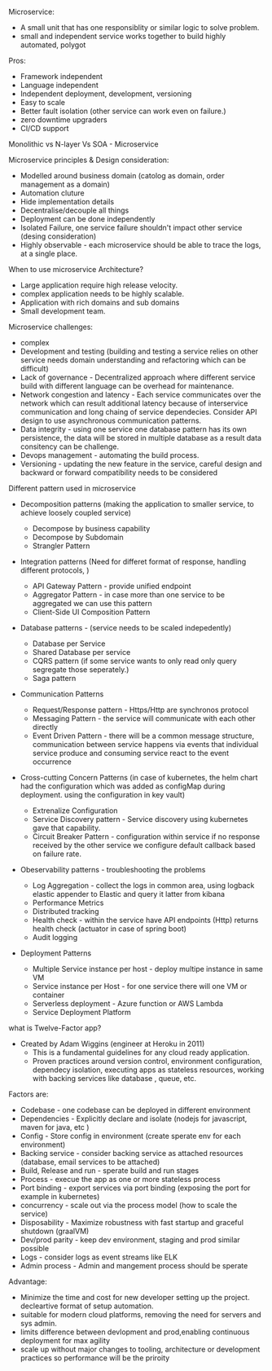 Microservice:
   - A small unit that has one responsiblity or similar logic to solve problem.
   - small and independent service works together to build highly automated, polygot 
   
Pros:
   - Framework independent 
   - Language independent
   - Independent deployment, development, versioning
   - Easy to scale
   - Better fault isolation (other service can work even on failure.)
   - zero downtime upgraders
   - CI/CD support
   
Monolithic vs N-layer Vs SOA - Microservice

Microservice principles & Design consideration:
  - Modelled around business domain (catolog as domain, order management as a domain)
  - Automation cluture 
  - Hide implementation details
  - Decentralise/decouple all things
  - Deployment can be done independently
  - Isolated Failure, one service failure shouldn't impact other service (desing consideration)
  - Highly observable - each microservice should be able to trace the logs, at a single place.

When to use microservice Architecture?
  - Large application require high release velocity.
  - complex application needs to be highly scalable.
  - Application with rich domains and sub domains
  - Small development team.
  
Microservice challenges:
  - complex
  - Development and testing (building and testing a service relies on other service needs domain understanding and refactoring which can be difficult)
  - Lack of governance - Decentralized approach where different service build with different language can be overhead for maintenance.
  - Network congestion and latency - Each service communicates over the network which can result additional latency because of interservice communication and long chaing of service dependecies. Consider API design to use asynchronous communication patterns.
  - Data integrity - using one service one database pattern has its own persistence, the data will be stored in multiple database as a result data consitency can be challenge.
  - Devops management - automating the build process.
  - Versioning - updating the new feature in the service, careful design and backward or forward compatibility needs to be considered
  
Different pattern used in microservice
 - Decomposition patterns  (making the application to smaller service, to achieve loosely coupled service)
    - Decompose by business capability
    - Decompose by Subdomain
    - Strangler Pattern
 - Integration patterns  (Need for differet format of response, handling different protocols, )
    - API Gateway Pattern - provide unified endpoint
    - Aggregator Pattern - in case more than one service to be aggregated we can use this pattern
    - Client-Side UI Composition Pattern 
    
 - Database patterns - (service needs to be scaled indepedently)
    - Database per Service
    - Shared Database per service
    - CQRS pattern (if some service wants to only read only query segregate those seperately.)
    - Saga pattern
    
 - Communication Patterns 
    - Request/Response pattern - Https/Http are synchronos protocol
    - Messaging Pattern - the service will communicate with each other directly
    - Event Driven Pattern - there will be a common message structure, communication between service happens via events that individual service produce and consuming service react to the event occurrence
    
 - Cross-cutting Concern Patterns (in case of kubernetes, the helm chart had the configuration which was added as configMap during deployment. using the configuration in key vault)
    - Extrenalize Configuration 
    - Service Discovery pattern - Service discovery using kubernetes gave that capability.
    - Circuit Breaker Pattern - configuration within service if no response received by the other service we configure default callback based on failure rate.
    
 - Obeservability patterns - troubleshooting the problems
    - Log Aggregation - collect the logs in common area, using logback elastic appender to Elastic and query it latter from kibana
    - Performance Metrics
    - Distributed tracking
    - Health check - within the service have API endpoints (Http) returns health check (actuator in case of spring boot)
    - Audit logging 
    
 - Deployment Patterns
    - Multiple Service instance per host - deploy multipe instance in same VM 
    - Service instance per Host  - for one service there will one VM or container
    - Serverless deployment - Azure function or AWS Lambda
    - Service Deployment Platform 
    
what is Twelve-Factor app?
  - Created by Adam Wiggins (engineer at Heroku in 2011)
    - This is a fundamental guidelines for any cloud ready application.
    - Proven practices around version control, environment configuration, dependecy isolation, executing apps as stateless resources, working with backing services like database , queue, etc.

Factors are:
   - Codebase - one codebase can be deployed in different environment
   - Dependencies - Explicitly declare and isolate (nodejs for javascript, maven for java, etc )
   - Config  - Store config in environment (create sperate env for each environment)
   - Backing service - consider backing service as attached resources (database, email services to be attached)
   - Build, Release and run - sperate build and run stages 
   - Process - execue the app as one or more stateless process 
   - Port binding - export services via port binding (exposing the port for example in kubernetes)
   - concurrency  - scale out via the process model (how to scale the service)
   - Disposability -  Maximize robustness with fast startup and graceful shutdown (graalVM)
   - Dev/prod parity - keep dev environment, staging and prod similar possible
   - Logs - consider logs as event streams like ELK
   - Admin process - Admin and mangement process should be sperate
   
Advantage:
  - Minimize the time and cost for new developer setting up the project. decleartive format of setup automation.
  - suitable for modern cloud platforms, removing the need for servers and sys admin.
  - limits difference between devlopment and prod,enabling continuous deployment for max agility
  - scale up without major changes to tooling, architecture or development practices so performance will be the priroity
